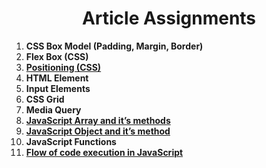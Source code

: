 # <center>Article Assignments</center>

1. **CSS Box Model (Padding, Margin, Border)**
2. **Flex Box (CSS)**
3. **[Positioning (CSS)](https://sdutta.hashnode.dev/position-in-css)**
4. **HTML Element**
5. **Input Elements**
6. **CSS Grid**
7. **Media Query** 
8. **[JavaScript Array and it’s methods](https://sdutta.hashnode.dev/array-and-its-methods-in-javascript)**
9. **[JavaScript Object and it’s method](https://sdutta.hashnode.dev/object-in-javascript)**
10. **JavaScript Functions**
11. **[Flow of code execution in JavaScript](https://sdutta.hashnode.dev/hoisting-in-javascript)**